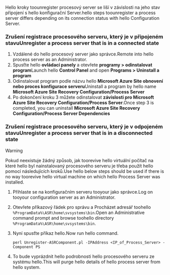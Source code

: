 <span data-ttu-id="06336-101">Hello kroky toounregister procesový server se liší v závislosti na jeho stav připojení s hello konfigurační Server.</span><span class="sxs-lookup"><span data-stu-id="06336-101">hello steps toounregister a process server differs depending on its connection status with hello Configuration Server.</span></span>

### <a name="unregister-a-process-server-that-is-in-a-connected-state"></a><span data-ttu-id="06336-102">Zrušení registrace procesového serveru, který je v připojeném stavu</span><span class="sxs-lookup"><span data-stu-id="06336-102">Unregister a process server that is in a connected state</span></span>

1. <span data-ttu-id="06336-103">Vzdálené do hello procesový server jako správce.</span><span class="sxs-lookup"><span data-stu-id="06336-103">Remote into hello process server as an Administrator.</span></span>
2. <span data-ttu-id="06336-104">Spusťte hello **ovládací panely** a otevřete **programy > odinstalovat program**</span><span class="sxs-lookup"><span data-stu-id="06336-104">Launch hello **Control Panel** and open **Programs > Uninstall a program**</span></span>
3. <span data-ttu-id="06336-105">Odinstalovat program podle názvu hello **Microsoft Azure Site obnovení nebo proces konfigurace serveru**</span><span class="sxs-lookup"><span data-stu-id="06336-105">Uninstall a program by hello name **Microsoft Azure Site Recovery Configuration/Process Server**</span></span>
4. <span data-ttu-id="06336-106">Po dokončení kroku 3 můžete odinstalovat **závislosti pro Microsoft Azure Site Recovery Configuration/Process Server**.</span><span class="sxs-lookup"><span data-stu-id="06336-106">Once step 3 is completed, you can uninstall **Microsoft Azure Site Recovery Configuration/Process Server Dependencies**</span></span>

### <a name="unregister-a-process-server-that-is-in-a-disconnected-state"></a><span data-ttu-id="06336-107">Zrušení registrace procesového serveru, který je v odpojeném stavu</span><span class="sxs-lookup"><span data-stu-id="06336-107">Unregister a process server that is in a disconnected state</span></span>

> [!WARNING]
> <span data-ttu-id="06336-108">Pokud neexistuje žádný způsob, jak toorevive hello virtuální počítač na které hello byl nainstalovaný procesového serveru je třeba použít hello pomocí následujících kroků.</span><span class="sxs-lookup"><span data-stu-id="06336-108">Use hello below steps should be used if there is no way toorevive hello virtual machine on which hello Process Server was installed.</span></span>

1. <span data-ttu-id="06336-109">Přihlaste se na konfiguračním serveru tooyour jako správce.</span><span class="sxs-lookup"><span data-stu-id="06336-109">Log on tooyour configuration server as an Administrator.</span></span>
2. <span data-ttu-id="06336-110">Otevřete příkazový řádek pro správu a Procházet adresář toohello `%ProgramData%\ASR\home\svsystems\bin`.</span><span class="sxs-lookup"><span data-stu-id="06336-110">Open an Administrative command prompt and browse toohello directory `%ProgramData%\ASR\home\svsystems\bin`.</span></span>
3. <span data-ttu-id="06336-111">Nyní spusťte příkaz hello.</span><span class="sxs-lookup"><span data-stu-id="06336-111">Now run hello command.</span></span>

    ```
    perl Unregister-ASRComponent.pl -IPAddress <IP_of_Process_Server> -Component PS
    ```
4. <span data-ttu-id="06336-112">To bude vyprázdnit hello podrobnosti hello procesového serveru ze systému hello.</span><span class="sxs-lookup"><span data-stu-id="06336-112">This will purge hello details of hello process server from hello system.</span></span>
